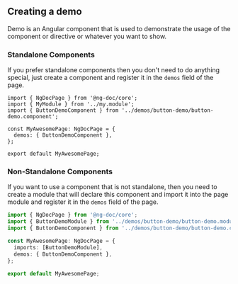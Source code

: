 ## Creating a demo

Demo is an Angular component that is used to demonstrate the usage of the
component or directive or whatever you want to show.

### Standalone Components

If you prefer standalone components then you don't need to do anything special,
just create a component and register it in the `demos` field of the page.

```angular-ts name="ng-doc.page.ts"
import { NgDocPage } from '@ng-doc/core';
import { MyModule } from '../my.module';
import { ButtonDemoComponent } from '../demos/button-demo/button-demo.component';

const MyAwesomePage: NgDocPage = {
  demos: { ButtonDemoComponent },
};

export default MyAwesomePage;
```

### Non-Standalone Components

If you want to use a component that is not standalone, then you need to create
a module that will declare this component and import it into the page module
and register it in the `demos` field of the page.

```typescript name="ng-doc.page.ts" {6}
import { NgDocPage } from '@ng-doc/core';
import { ButtonDemoModule } from '../demos/button-demo/button-demo.module';
import { ButtonDemoComponent } from '../demos/button-demo/button-demo.component';

const MyAwesomePage: NgDocPage = {
  imports: [ButtonDemoModule],
  demos: { ButtonDemoComponent },
};

export default MyAwesomePage;
```
